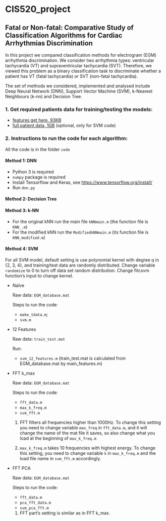 # CIS520_project
 
 ## Fatal or Non-fatal: Comparative Study of Classification Algorithms for Cardiac Arrhythmias Discrimination
 
 In this project we compared classification methods for 
electrogram (EGM) arrhythmia discrimination. We consider two 
arrhythmia types: ventricular tachycardia (VT) and supraventricular 
tachycardia (SVT). Therefore, we viewed this problem as a
binary classification task to discriminate whether a patient has VT 
(fatal tachycardia) or SVT (non-fatal tachycardia).

The set of methods we considered, implemented and
analysed include Deep Neural Network (DNN), Support Vector Machine 
(SVM), k-Nearest Neighbours (k-nn) and Decision Tree.

### 1. Get required patients data for training/testing the models:
- [features get here, 93KB](https://www.dropbox.com/s/kwrfj2151296q6m/train_test.mat?dl=0 "train_test.mat")
- [full patient data, 1GB](https://www.dropbox.com/s/qdo3opy1tvmghpl/EGM_database.mat?dl=0 "EGM_database.mat") (optional, only for SVM code)

### 2. Instructions to run the code for each algorithm:
All the code is in the folder `code`

#### Method 1: DNN 
- Python 3 is required
- `numpy` package is required
- Install Tensorflow and Keras, see https://www.tensorflow.org/install/
- Run `dnn.py`

#### Method 2: Decision Tree

#### Method 3: k-NN
- For the original kNN run the main file `kNNmain.m` (the function file is `KNN_.m`)
- For the modified kNN run the `ModifiedkNNmain.m` (its function file is `KNN_modified.m`)

#### Method 4: SVM
For all SVM model, default setting is use polynomial kernel with degree q in {2, 3, 4}, and training/test data are randomly distributed. 
Change variable `randomize` to 0 to turn off data set random distribution. Change fitcsvm function’s input to change kernel.

- Naïve

   Raw data: `EGM_database.mat`
   
   Steps to run the code:
   - `make_tdata.m`;
   - `svm.m`
  
- 12 Features

   Raw data: `train_test.mat`
   
   Run:
   - `svm_12_features.m` (train_test.mat is calculated from EGM_database.mat by main_features.m)
   
- FFT k_max
   
   Raw data: `EGM_database.mat`
   
   Steps to run the code:
   - `fft_data.m`
   - `max_k_freq.m`
   - `svm_fft.m`
   
   1. FFT filters all frequencies higher than 1000Hz. To change this setting you need to change variable  `max_freq` in `fft_data.m`, and it will change the name of the mat file it saves, so also change what you load at the beginning of `max_k_freq.m`
   
   2.	`max_k_freq.m` takes 10 frequencies with highest energy. To change this setting, you need to change variable `k` in `max_k_freq.m` and the load file name in `svm_fft.m` accordingly.
   
   
- FFT PCA
   
   Raw data: `EGM_database.mat`
   
   Steps to run the code:
   
   - `fft_data.m`
   - `pca_fft_data.m`
   - `svm_pca_fft.m`
   1. FFT part’s setting is similar as in FFT k_max.

   

 
